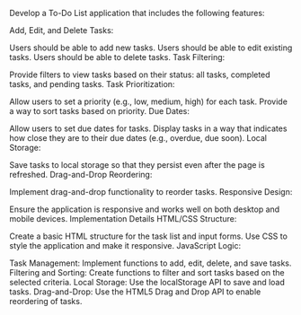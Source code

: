 Develop a To-Do List application that includes the following features:

Add, Edit, and Delete Tasks:

Users should be able to add new tasks.
Users should be able to edit existing tasks.
Users should be able to delete tasks.
Task Filtering:

Provide filters to view tasks based on their status: all tasks, completed tasks, and pending tasks.
Task Prioritization:

Allow users to set a priority (e.g., low, medium, high) for each task.
Provide a way to sort tasks based on priority.
Due Dates:

Allow users to set due dates for tasks.
Display tasks in a way that indicates how close they are to their due dates (e.g., overdue, due soon).
Local Storage:

Save tasks to local storage so that they persist even after the page is refreshed.
Drag-and-Drop Reordering:

Implement drag-and-drop functionality to reorder tasks.
Responsive Design:

Ensure the application is responsive and works well on both desktop and mobile devices.
Implementation Details
HTML/CSS Structure:

Create a basic HTML structure for the task list and input forms.
Use CSS to style the application and make it responsive.
JavaScript Logic:

Task Management: Implement functions to add, edit, delete, and save tasks.
Filtering and Sorting: Create functions to filter and sort tasks based on the selected criteria.
Local Storage: Use the localStorage API to save and load tasks.
Drag-and-Drop: Use the HTML5 Drag and Drop API to enable reordering of tasks.

